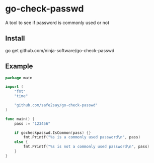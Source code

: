 # go-check-passwd

A tool to see if password is commonly used or not

## Install

go get github.com/ninja-software/go-check-passwd

## Example

```go
package main

import (
    "fmt"
    "time"

    "github.com/safe2say/go-check-passwd"
)

func main() {
    pass := "123456"

    if gocheckpasswd.IsCommon(pass) {}
        fmt.Printf("%s is a commonly used password\n", pass)
    else {
        fmt.Printf("%s is not a commonly used password\n", pass)
    }
}
```
